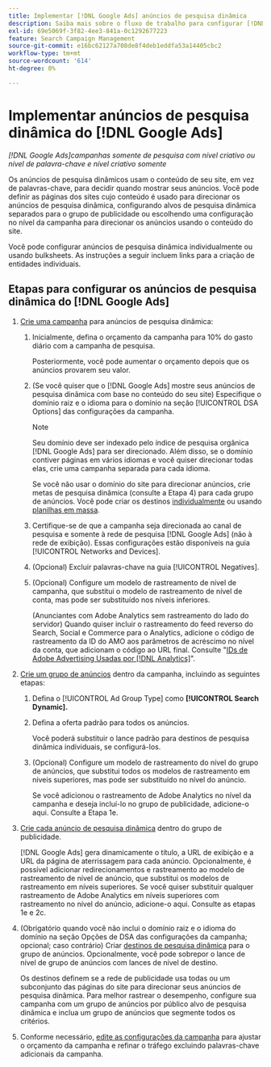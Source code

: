 ```yaml
---
title: Implementar [!DNL Google Ads] anúncios de pesquisa dinâmica
description: Saiba mais sobre o fluxo de trabalho para configurar [!DNL Google Ads] anúncios de pesquisa dinâmicos.
exl-id: 69e5069f-3f82-4ee3-841a-0c1292677223
feature: Search Campaign Management
source-git-commit: e16bc62127a708de8f4deb1eddfa53a14405cbc2
workflow-type: tm+mt
source-wordcount: '614'
ht-degree: 0%

---
```


# Implementar anúncios de pesquisa dinâmica do [!DNL Google Ads]

*[!DNL Google Ads]campanhas somente de pesquisa com nível criativo ou nível de palavra-chave e nível criativo somente*

Os anúncios de pesquisa dinâmicos usam o conteúdo de seu site, em vez de palavras-chave, para decidir quando mostrar seus anúncios. Você pode definir as páginas dos sites cujo conteúdo é usado para direcionar os anúncios de pesquisa dinâmica, configurando alvos de pesquisa dinâmica separados para o grupo de publicidade ou escolhendo uma configuração no nível da campanha para direcionar os anúncios usando o conteúdo do site.

Você pode configurar anúncios de pesquisa dinâmica individualmente ou usando bulksheets. As instruções a seguir incluem links para a criação de entidades individuais.

## Etapas para configurar os anúncios de pesquisa dinâmica do [!DNL Google Ads]

1. [Crie uma campanha](/help/search-social-commerce/campaign-management/campaigns/campaign-manage.md) para anúncios de pesquisa dinâmica:

   1. Inicialmente, defina o orçamento da campanha para 10% do gasto diário com a campanha de pesquisa.

      Posteriormente, você pode aumentar o orçamento depois que os anúncios provarem seu valor.

   1. (Se você quiser que o [!DNL Google Ads] mostre seus anúncios de pesquisa dinâmica com base no conteúdo do seu site) Especifique o domínio raiz e o idioma para o domínio na seção [!UICONTROL DSA Options] das configurações da campanha.

      >[!NOTE]
      >
      >Seu domínio deve ser indexado pelo índice de pesquisa orgânica [!DNL Google Ads] para ser direcionado. Além disso, se o domínio contiver páginas em vários idiomas e você quiser direcionar todas elas, crie uma campanha separada para cada idioma.

      Se você não usar o domínio do site para direcionar anúncios, crie metas de pesquisa dinâmica (consulte a Etapa 4) para cada grupo de anúncios. Você pode criar os destinos [individualmente](/help/search-social-commerce/campaign-management/campaigns/dynamic-search-target-manage.md) ou usando [planilhas em massa](/help/search-social-commerce/campaign-management/bulksheets/bulksheet-about.md).

   1. Certifique-se de que a campanha seja direcionada ao canal de pesquisa e somente à rede de pesquisa [!DNL Google Ads] (não à rede de exibição). Essas configurações estão disponíveis na guia [!UICONTROL Networks and Devices].

   1. (Opcional) Excluir palavras-chave na guia [!UICONTROL Negatives].

   1. (Opcional) Configure um modelo de rastreamento de nível de campanha, que substitui o modelo de rastreamento de nível de conta, mas pode ser substituído nos níveis inferiores.

      (Anunciantes com Adobe Analytics sem rastreamento do lado do servidor) Quando quiser incluir o rastreamento do feed reverso do Search, Social e Commerce para o Analytics, adicione o código de rastreamento da ID do AMO aos parâmetros de acréscimo no nível da conta, que adicionam o código ao URL final. Consulte &quot;[IDs de Adobe Advertising Usadas por [!DNL Analytics]](/help/integrations/analytics/ids.md)&quot;.

1. [Crie um grupo de anúncios](/help/search-social-commerce/campaign-management/campaigns/ad-group-manage.md) dentro da campanha, incluindo as seguintes etapas:

   1. Defina o [!UICONTROL Ad Group Type] como **[!UICONTROL Search Dynamic].**

   1. Defina a oferta padrão para todos os anúncios.

      Você poderá substituir o lance padrão para destinos de pesquisa dinâmica individuais, se configurá-los.

   1. (Opcional) Configure um modelo de rastreamento do nível do grupo de anúncios, que substitui todos os modelos de rastreamento em níveis superiores, mas pode ser substituído no nível do anúncio.

      Se você adicionou o rastreamento de Adobe Analytics no nível da campanha e deseja incluí-lo no grupo de publicidade, adicione-o aqui. Consulte a Etapa 1e.

1. [Crie cada anúncio de pesquisa dinâmica](/help/search-social-commerce/campaign-management/campaigns/ad-manage.md) dentro do grupo de publicidade.

   [!DNL Google Ads] gera dinamicamente o título, a URL de exibição e a URL da página de aterrissagem para cada anúncio. Opcionalmente, é possível adicionar redirecionamentos e rastreamento ao modelo de rastreamento de nível de anúncio, que substitui os modelos de rastreamento em níveis superiores.
Se você quiser substituir qualquer rastreamento de Adobe Analytics em níveis superiores com rastreamento no nível do anúncio, adicione-o aqui. Consulte as etapas 1e e 2c.

1. (Obrigatório quando você não inclui o domínio raiz e o idioma do domínio na seção Opções de DSA das configurações da campanha; opcional; caso contrário) Criar [destinos de pesquisa dinâmica](/help/search-social-commerce/campaign-management/campaigns/dynamic-search-target-manage.md) para o grupo de anúncios. Opcionalmente, você pode sobrepor o lance de nível de grupo de anúncios com lances de nível de destino.

   Os destinos definem se a rede de publicidade usa todas ou um subconjunto das páginas do site para direcionar seus anúncios de pesquisa dinâmica. Para melhor rastrear o desempenho, configure sua campanha com um grupo de anúncios por público alvo de pesquisa dinâmica e inclua um grupo de anúncios que segmente todos os critérios.

1. Conforme necessário, [edite as configurações da campanha](/help/search-social-commerce/campaign-management/campaigns/campaign-manage.md) para ajustar o orçamento da campanha e refinar o tráfego excluindo palavras-chave adicionais da campanha.
